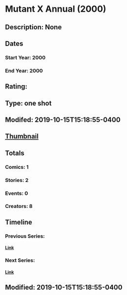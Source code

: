 # Mutant X Annual (2000)
## Description: None
## Dates
### Start Year: 2000
### End Year: 2000
## Rating: 
## Type: one shot
## Modifed: 2019-10-15T15:18:55-0400
## [Thumbnail](http://i.annihil.us/u/prod/marvel/i/mg/b/40/image_not_available.jpg)
## Totals
### Comics: 1
### Stories: 2
### Events: 0
### Creators: 8
## Timeline
### Previous Series: 
#### [Link]()
### Next Series: 
#### [Link]()
## Modified: 2019-10-15T15:18:55-0400